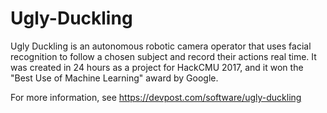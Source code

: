 # Ugly-Duckling
Ugly Duckling is an autonomous robotic camera operator that uses facial recognition to follow a chosen subject and record their actions real time.
It was created in 24 hours as a project for HackCMU 2017, and it won the "Best Use of Machine Learning" award by Google.

For more information, see https://devpost.com/software/ugly-duckling
